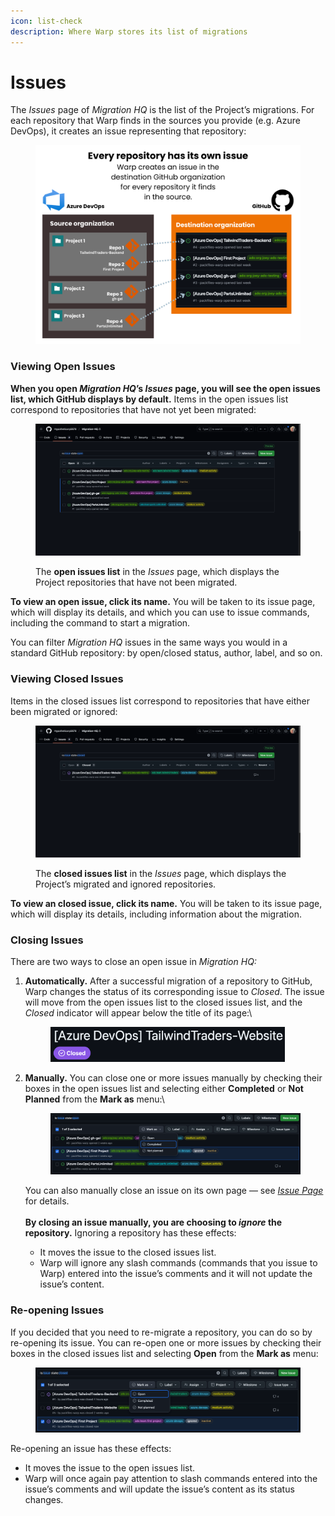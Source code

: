 ```yaml
---
icon: list-check
description: Where Warp stores its list of migrations
---
```


# Issues

The _Issues_ page of _Migration HQ_ is the list of the Project’s migrations. For each repository that Warp finds in the sources you provide (e.g. Azure DevOps), it creates an issue representing that repository:

<figure><img src="../../../.gitbook/assets/Every repository has its own issue (1).png" alt=""><figcaption></figcaption></figure>

### Viewing Open Issues

**When you open&#x20;**_**Migration HQ**_**’s&#x20;**_**Issues**_**&#x20;page, you will see the open issues list, which GitHub displays by default.** Items in the open issues list correspond to repositories that have not yet been migrated:

<figure><img src="../../../.gitbook/assets/image (40).png" alt=""><figcaption><p>The <strong>open issues list</strong> in the <em>Issues</em> page, which displays the Project repositories that have not been migrated.</p></figcaption></figure>

**To view an open issue, click its name.** You will be taken to its issue page, which will display its details, and which you can use to issue commands, including the command to start a migration.

You can filter _Migration HQ_ issues in the same ways you would in a standard GitHub repository: by open/closed status, author, label, and so on.

### Viewing Closed Issues

Items in the closed issues list correspond to repositories that have either been migrated or ignored:

<figure><img src="../../../.gitbook/assets/image (42).png" alt=""><figcaption><p>The <strong>closed issues list</strong> in the <em>Issues</em> page, which displays the Project’s migrated and ignored repositories.</p></figcaption></figure>

**To view an closed issue, click its name.** You will be taken to its issue page, which will display its details, including information about the migration.

### Closing Issues

There are two ways to close an open issue in _Migration HQ:_

1.  **Automatically.** After a successful migration of a repository to GitHub, Warp changes the status of its corresponding issue to _Closed_. The issue will move from the open issues list to the closed issues list, and the _Closed_ indicator will appear below the title of its page:\


    <figure><img src="../../../.gitbook/assets/image (2).png" alt="" width="375"><figcaption></figcaption></figure>
2.  **Manually.** You can close one or more issues manually by checking their boxes in the open issues list and selecting either **Completed** or **Not Planned** from the **Mark as** menu:\


    <figure><img src="../../../.gitbook/assets/image (1) (1).png" alt=""><figcaption></figcaption></figure>

    You can also manually close an issue on its own page — see [_Issue Page_](issue-page.md) for details.\
    \
    **By closing an issue manually, you are choosing to&#x20;**_**ignore**_**&#x20;the repository.** Ignoring a repository has these effects:

    * It moves the issue to the closed issues list.
    * Warp will ignore any slash commands (commands that you issue to Warp) entered into the issue’s comments and it will not update the issue’s content.

### Re-opening Issues

If you decided that you need to re-migrate a repository, you can do so by re-opening its issue. You can re-open one or more issues by checking their boxes in the closed issues list and selecting **Open** from the **Mark as** menu:

<figure><img src="../../../.gitbook/assets/image (2) (1).png" alt=""><figcaption></figcaption></figure>

Re-opening an issue has these effects:

* It moves the issue to the open issues list.
* Warp will once again pay attention to slash commands entered into the issue’s comments and will update the issue’s content as its status changes.

